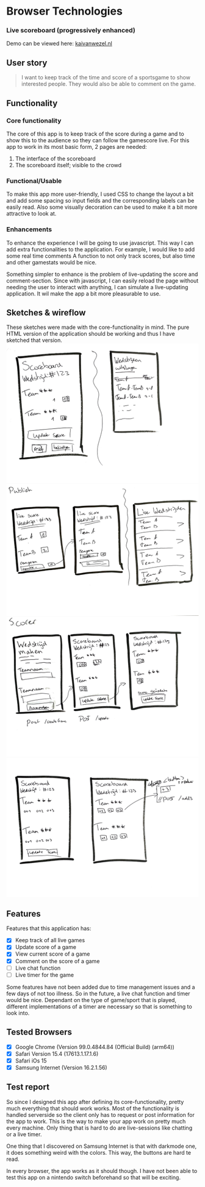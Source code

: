 # Browser Technologies

### Live scoreboard (progressively enhanced)

Demo can be viewed here: [kaivanwezel.nl](http://www.kaivanwezel.nl:81)

## User story

> I want to keep track of the time and score of a sportsgame to show interested people. They would also be able to comment on the game.

## Functionality

### Core functionality

The core of this app is to keep track of the score during a game and to show this to the audience so they can follow the gamescore live. For this app to work in its most basic form, 2 pages are needed:

1. The interface of the scoreboard
2. The scoreboard itself; visible to the crowd

### Functional/Usable

To make this app more user-friendly, I used CSS to change the layout a bit and add some spacing so input fields and the corresponding labels can be easily read. Also some visually decoration can be used to make it a bit more attractive to look at.

### Enhancements

To enhance the experience I will be going to use javascript. This way I can add extra functionalities to the application. For example, I would like to add some real time comments
A function to not only track scores, but also time and other gamestats would be nice.

Something simpler to enhance is the problem of live-updating the score and comment-section. Since with javascript, I can easily reload the page without needing the user to interact with anything, I can simulate a live-updating application. It wil make the app a bit more pleasurable to use.

## Sketches & wireflow

These sketches were made with the core-functionality in mind. The pure HTML version of the application should be working and thus I have sketched that version.
![First sketches](img/Browser%20Technologies%20schetsen1.jpg)
![First sketches](img/Browser%20Technologies%20schetsen2.jpg)
![First sketches](img/Browser%20Technologies%20schetsen3.jpg)
![First sketches](img/Browser%20Technologies%20schetsen4.jpg)

## Features

Features that this application has:

- [x] Keep track of all live games
- [x] Update score of a game
- [x] View current score of a game
- [x] Comment on the score of a game
- [ ] Live chat function
- [ ] Live timer for the game

Some features have not been added due to time management issues and a few days of not too illness.
So in the future, a live chat function and timer would be nice. Dependant on the type of game/sport that is played, different implementations of a timer are necessary so that is something to look into.

## Tested Browsers

- [x] Google Chrome (Version 99.0.4844.84 (Official Build) (arm64))
- [x] Safari Version 15.4 (17613.1.17.1.6)
- [x] Safari iOs 15
- [x] Samsung Internet (Version 16.2.1.56)

## Test report

So since I designed this app after defining its core-functionality, pretty much everything that should work works. Most of the functionality is handled serverside so the client only has to request or post information for the app to work. This is the way to make your app work on pretty much every machine. Only thing that is hard to do are live-sessions like chatting or a live timer.

One thing that I discovered on Samsung Internet is that with darkmode one, it does something weird with the colors. This way, the buttons are hard te read.

In every browser, the app works as it should though. I have not been able to test this app on a nintendo switch beforehand so that will be exciting.
